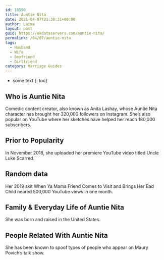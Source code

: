```yaml
---
id: 18590
title: Auntie Nita
date: 2021-04-07T21:38:31+00:00
author: Laima
layout: post
guid: https://ukdataservers.com/auntie-nita/
permalink: /04/07/auntie-nita
tags:
  - Husband
  - Wife
  - Boyfriend
  - Girlfriend
category: Marriage Guides
---
```


* some text
{: toc}


## Who is Auntie Nita
                  
                  
                  
Comedic content creator, also known as Anita Lashay, whose Auntie Nita character has brought her 320,000 followers on Instagram. She&#8217;s also popular on YouTube where her sketches have helped her reach 180,000 subscribers.
                  
              
            
              
            
                
                
                
## Prior to Popularity
                  
                  
                  
In November 2018, she uploaded her premiere YouTube video titled Uncle Luke Scarred.
                  
              
            
              
            
                
                
                
## Random data
                  
                  
                  
Her 2019 skit When Ya Mama Friend Comes to Visit and Brings Her Bad Child neared 500,000 YouTube views in one month.
                  
              
            
              
            
                
                
                
## Family & Everyday Life of Auntie Nita
                  
                  
                  
She was born and raised in the United States.
                  
              
            
              
            
                
                
                
## People Related With Auntie Nita
                  
                  
                  
She has been known to spoof types of people who appear on Maury Povich&#8217;s talk show.
                  
              
            
              
            
                
              
            
              
              
            
            
              
            
          
          
          